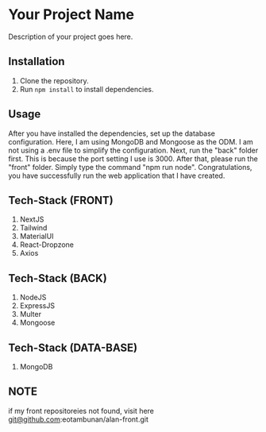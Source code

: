 # Your Project Name

Description of your project goes here.

## Installation

1. Clone the repository.
2. Run `npm install` to install dependencies.

## Usage

After you have installed the dependencies, set up the database configuration. Here, I am using MongoDB and Mongoose as the ODM. I am not using a .env file to simplify the configuration. Next, run the "back" folder first. This is because the port setting I use is 3000. After that, please run the "front" folder. Simply type the command "npm run node". Congratulations, you have successfully run the web application that I have created.

## Tech-Stack (FRONT)
1. NextJS
2. Tailwind
3. MaterialUI
4. React-Dropzone
5. Axios

## Tech-Stack (BACK)
1. NodeJS
2. ExpressJS
3. Multer
4. Mongoose

## Tech-Stack (DATA-BASE)
1. MongoDB


## NOTE
if my front repositoreies not found, visit here
git@github.com:eotambunan/alan-front.git



